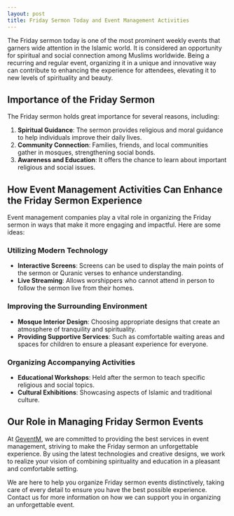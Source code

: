 ```yaml
---
layout: post
title: Friday Sermon Today and Event Management Activities
---
```


The Friday sermon today is one of the most prominent weekly events that garners wide attention in the Islamic world. It is considered an opportunity for spiritual and social connection among Muslims worldwide. Being a recurring and regular event, organizing it in a unique and innovative way can contribute to enhancing the experience for attendees, elevating it to new levels of spirituality and beauty.

## Importance of the Friday Sermon

The Friday sermon holds great importance for several reasons, including:

1. **Spiritual Guidance**: The sermon provides religious and moral guidance to help individuals improve their daily lives.
2. **Community Connection**: Families, friends, and local communities gather in mosques, strengthening social bonds.
3. **Awareness and Education**: It offers the chance to learn about important religious and social issues.

## How Event Management Activities Can Enhance the Friday Sermon Experience

Event management companies play a vital role in organizing the Friday sermon in ways that make it more engaging and impactful. Here are some ideas:

### Utilizing Modern Technology

- **Interactive Screens**: Screens can be used to display the main points of the sermon or Quranic verses to enhance understanding.
- **Live Streaming**: Allows worshippers who cannot attend in person to follow the sermon live from their homes.

### Improving the Surrounding Environment

- **Mosque Interior Design**: Choosing appropriate designs that create an atmosphere of tranquility and spirituality.
- **Providing Supportive Services**: Such as comfortable waiting areas and spaces for children to ensure a pleasant experience for everyone.

### Organizing Accompanying Activities

- **Educational Workshops**: Held after the sermon to teach specific religious and social topics.
- **Cultural Exhibitions**: Showcasing aspects of Islamic and traditional culture.

## Our Role in Managing Friday Sermon Events

At [GeventM](https://geventm.com/), we are committed to providing the best services in event management, striving to make the Friday sermon an unforgettable experience. By using the latest technologies and creative designs, we work to realize your vision of combining spirituality and education in a pleasant and comfortable setting.

We are here to help you organize Friday sermon events distinctively, taking care of every detail to ensure you have the best possible experience. Contact us for more information on how we can support you in organizing an unforgettable event.